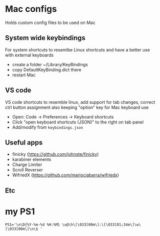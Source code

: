 # Mac configs
Holds custom config files to be used on Mac

## System wide keybindings
For system shortcuts to resemlbe Linux shortcuts and have a better use with external keyboards

* create a folder ~/Library/KeyBindings
* copy DefaultKeyBinding.dict there
* restart Mac

## VS code
VS code shortcuts to resemble linux, add support for tab changes, correct ctrl button assignment also keeping "option" key for Mac keyboard use

* Open: Code -> Preferences -> Keyboard shortcuts
* Click "open keyboard shortcuts (JSON)" to the right on tab panel
* Add/modify from `keybindings.json`

## Useful apps
* finicky (https://github.com/johnste/finicky)
* karabiner elements
* Charge Limiter
* Scroll Reverser
* WifriedX (https://github.com/mariociabarra/wifriedx)

## Etc
# my PS1
`PS1='\n\D{%Y-%m-%d %H:%M} \u@\h\[\033[00m\]:\[\033[01;34m\]\w\[\033[00m\]\n\$ '`
